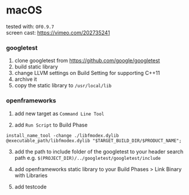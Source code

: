 

# macOS
tested with: `OF0.9.7`  
screen cast: https://vimeo.com/202735241

### googletest
1. clone googletest from https://github.com/google/googletest
2. build static library
3. change LLVM settings on Build Setting for supporting C++11 
4. archive it
5. copy the static library to `/usr/local/lib`


### openframeworks
1. add new target as `Command Line Tool`

2. add `Run Script` to Build Phase  

```cp -f ../../../libs/fmodex/lib/osx/libfmodex.dylib "$TARGET_BUILD_DIR/libfmodex.dylib";
install_name_tool -change ./libfmodex.dylib @executable_path/libfmodex.dylib "$TARGET_BUILD_DIR/$PRODUCT_NAME"; 
```

3. add the path to include folder of the googletest to your header search path e.g. `$(PROJECT_DIR)/../googletest/googletest/include`

4. add openframeworks static library to your Build Phases > Link Binary with Libraries

5. add testcode
